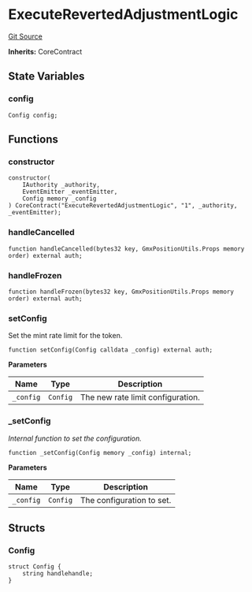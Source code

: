 # ExecuteRevertedAdjustmentLogic
[Git Source](https://github.com/GMX-Blueberry-Club/puppet-contracts/blob/474b8277cbb576730f09bb3ba6a3b6396a451789/src/position/ExecuteRevertedAdjustmentLogic.sol)

**Inherits:**
CoreContract


## State Variables
### config

```solidity
Config config;
```


## Functions
### constructor


```solidity
constructor(
    IAuthority _authority,
    EventEmitter _eventEmitter,
    Config memory _config
) CoreContract("ExecuteRevertedAdjustmentLogic", "1", _authority, _eventEmitter);
```

### handleCancelled


```solidity
function handleCancelled(bytes32 key, GmxPositionUtils.Props memory order) external auth;
```

### handleFrozen


```solidity
function handleFrozen(bytes32 key, GmxPositionUtils.Props memory order) external auth;
```

### setConfig

Set the mint rate limit for the token.


```solidity
function setConfig(Config calldata _config) external auth;
```
**Parameters**

|Name|Type|Description|
|----|----|-----------|
|`_config`|`Config`|The new rate limit configuration.|


### _setConfig

*Internal function to set the configuration.*


```solidity
function _setConfig(Config memory _config) internal;
```
**Parameters**

|Name|Type|Description|
|----|----|-----------|
|`_config`|`Config`|The configuration to set.|


## Structs
### Config

```solidity
struct Config {
    string handlehandle;
}
```

